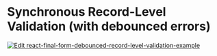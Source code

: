 # Synchronous Record-Level Validation (with debounced errors)

[![Edit react-final-form-debounced-record-level-validation-example](https://codesandbox.io/static/img/play-codesandbox.svg)](https://codesandbox.io/s/z2zqr008pm)